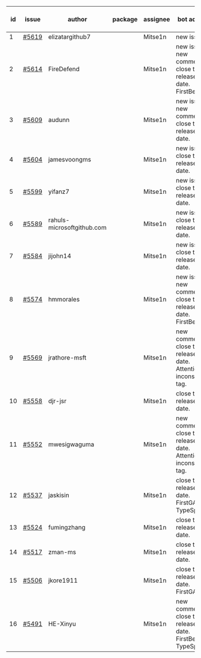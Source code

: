 | id | issue | author | package | assignee | bot advice | created date of issue | target release date | date from target |
| ------ | ------ | ------ | ------ | ------ | ------ | ------ | ------ | :-----: |
| 1 | [#5619](https://github.com/Azure/sdk-release-request/issues/5619) | elizatargithub7 |  | Mitse1n | new issue. | 10-16 | 11-22 |  |
| 2 | [#5614](https://github.com/Azure/sdk-release-request/issues/5614) | FireDefend |  | Mitse1n | new issue. new comment. close to release date. FirstBeta. | 10-15 | 10-25 | 2 |
| 3 | [#5609](https://github.com/Azure/sdk-release-request/issues/5609) | audunn |  | Mitse1n | new issue. new comment. close to release date. | 10-14 | 10-25 | 2 |
| 4 | [#5604](https://github.com/Azure/sdk-release-request/issues/5604) | jamesvoongms |  | Mitse1n | new issue. close to release date. | 10-11 | 10-25 | 2 |
| 5 | [#5599](https://github.com/Azure/sdk-release-request/issues/5599) | yifanz7 |  | Mitse1n | new issue. close to release date. | 10-11 | 10-24 | 1 |
| 6 | [#5589](https://github.com/Azure/sdk-release-request/issues/5589) | rahuls-microsoftgithub.com |  | Mitse1n | new issue. close to release date. | 10-10 | 10-25 | 2 |
| 7 | [#5584](https://github.com/Azure/sdk-release-request/issues/5584) | jijohn14 |  | Mitse1n | new issue. close to release date. | 10-10 | 10-25 | 2 |
| 8 | [#5574](https://github.com/Azure/sdk-release-request/issues/5574) | hmmorales |  | Mitse1n | new issue. new comment. close to release date. FirstBeta. | 10-07 | 10-25 | 2 |
| 9 | [#5569](https://github.com/Azure/sdk-release-request/issues/5569) | jrathore-msft |  | Mitse1n | new comment. close to release date. Attention to inconsistent tag. | 10-04 | 10-25 | 2 |
| 10 | [#5558](https://github.com/Azure/sdk-release-request/issues/5558) | djr-jsr |  | Mitse1n | close to release date. | 10-02 | 10-25 | 2 |
| 11 | [#5552](https://github.com/Azure/sdk-release-request/issues/5552) | mwesigwaguma |  | Mitse1n | new comment. close to release date. Attention to inconsistent tag. | 10-01 | 10-25 | 2 |
| 12 | [#5537](https://github.com/Azure/sdk-release-request/issues/5537) | jaskisin |  | Mitse1n | close to release date. FirstGA. TypeSpec. | 09-27 | 10-24 | 1 |
| 13 | [#5524](https://github.com/Azure/sdk-release-request/issues/5524) | fumingzhang |  | Mitse1n | close to release date. | 09-24 | 10-24 | 1 |
| 14 | [#5517](https://github.com/Azure/sdk-release-request/issues/5517) | zman-ms |  | Mitse1n | close to release date. | 09-24 | 10-25 | 2 |
| 15 | [#5506](https://github.com/Azure/sdk-release-request/issues/5506) | jkore1911 |  | Mitse1n | close to release date. FirstGA. | 09-16 | 10-24 | 1 |
| 16 | [#5491](https://github.com/Azure/sdk-release-request/issues/5491) | HE-Xinyu |  | Mitse1n | new comment. close to release date. FirstBeta. TypeSpec. | 09-13 | 10-24 | 1 |

